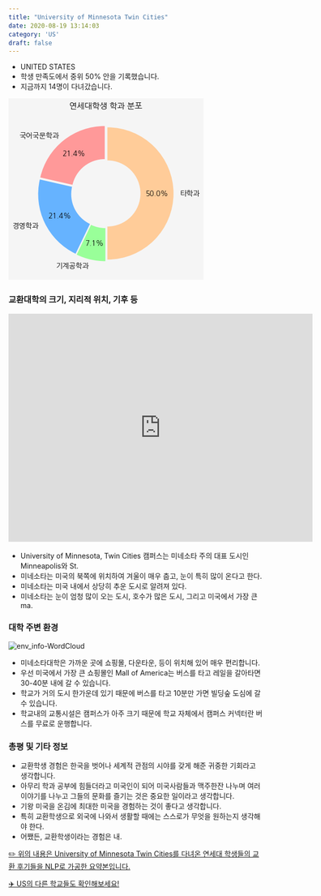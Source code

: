 ```yaml
---
title: "University of Minnesota Twin Cities"
date: 2020-08-19 13:14:03
category: 'US'
draft: false
---
```



* UNITED STATES
* 학생 만족도에서 중위 50% 안을 기록했습니다.
* 지금까지 14명이 다녀갔습니다. 

![department-info](../plots/US000217.png)
### 교환대학의 크기, 지리적 위치, 기후 등
<iframe
width="600"
height="450"
frameborder="0" style="border:0"
src="https://www.google.com/maps/embed/v1/place?key=AIzaSyC9e1AME-pVmWC4hBpFdu5S4dKzyepa3HQ&q=University+of+Minnesota+Twin+Cities&center=44.97399,-93.2277285&zoom=14" allowfullscreen>
</iframe>

* University of Minnesota, Twin Cities 캠퍼스는 미네소타 주의 대표 도시인 Minneapolis와 St.
* 미네소타는 미국의 북쪽에 위치하여 겨울이 매우 춥고, 눈이 특히 많이 온다고 한다.
* 미네소타는 미국 내에서 상당히 추운 도시로 알려져 있다.
* 미네소타는 눈이 엄청 많이 오는 도시, 호수가 많은 도시, 그리고 미국에서 가장 큰 ma.


### 대학 주변 환경

![env_info-WordCloud](../univ_wordclouds_okt/env_info/US000217_env_info_okt.png)

* 미네소타대학은 가까운 곳에 쇼핑몰, 다운타운, 등이 위치해 있어 매우 편리합니다.
* 우선 미국에서 가장 큰 쇼핑몰인 Mall of America는 버스를 타고 레일을 갈아타면 30-40분 내에 갈 수 있습니다.
* 학교가 거의 도시 한가운데 있기 때문에 버스를 타고 10분만 가면 빌딩숲 도심에 갈 수 있습니다.
* 학교내의 교통시설은 캠퍼스가 아주 크기 때문에 학교 자체에서 캠퍼스 커넥터란 버스를 무료로 운행합니다.


### 총평 및 기타 정보 
* 교환학생 경험은 한국을 벗어나 세계적 관점의 시야를 갖게 해준 귀중한 기회라고 생각합니다.
* 아무리 학과 공부에 힘들더라고 미국인이 되어 미국사람들과 맥주한잔 나누며 여러 이야기를 나누고 그들의 문화를 즐기는 것은 중요한 일이라고 생각합니다.
* 기왕 미국을 온김에 최대한 미국을 경험하는 것이 좋다고 생각합니다.
* 특히 교환학생으로 외국에 나와서 생활할 때에는 스스로가 무엇을 원하는지 생각해야 한다.
* 어쨌든, 교환학생이라는 경험은 내.


[✏️ 위의 내용은 University of Minnesota Twin Cities를 다녀온 연세대 학생들의 교환 후기들을 NLP로 가공한 요약본입니다.](http://oia.yonsei.ac.kr/partner/expReport.asp?ucode=US000217&bgbn=A)

[✈️ US의 다른 학교들도 확인해보세요!](https://yonsei-exchange.netlify.app/?category=US)
